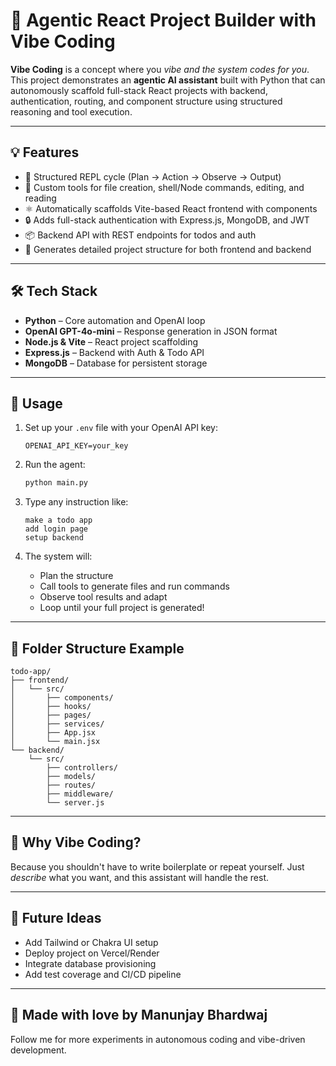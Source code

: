 
# 🧠 Agentic React Project Builder with Vibe Coding

**Vibe Coding** is a concept where you *vibe and the system codes for you*.  
This project demonstrates an **agentic AI assistant** built with Python that can autonomously scaffold full-stack React projects with backend, authentication, routing, and component structure using structured reasoning and tool execution.

---

## 💡 Features

- 🔁 Structured REPL cycle (Plan → Action → Observe → Output)
- 🧰 Custom tools for file creation, shell/Node commands, editing, and reading
- ⚛️ Automatically scaffolds Vite-based React frontend with components
- 🔒 Adds full-stack authentication with Express.js, MongoDB, and JWT
- 📦 Backend API with REST endpoints for todos and auth
- 📂 Generates detailed project structure for both frontend and backend

---

## 🛠️ Tech Stack

- **Python** – Core automation and OpenAI loop
- **OpenAI GPT-4o-mini** – Response generation in JSON format
- **Node.js & Vite** – React project scaffolding
- **Express.js** – Backend with Auth & Todo API
- **MongoDB** – Database for persistent storage

---

## 🚀 Usage

1. Set up your `.env` file with your OpenAI API key:
   ```
   OPENAI_API_KEY=your_key
   ```

2. Run the agent:
   ```bash
   python main.py
   ```

3. Type any instruction like:
   ```
   make a todo app
   add login page
   setup backend
   ```

4. The system will:
   - Plan the structure
   - Call tools to generate files and run commands
   - Observe tool results and adapt
   - Loop until your full project is generated!

---

## 📁 Folder Structure Example

```
todo-app/
├── frontend/
│   └── src/
│       ├── components/
│       ├── hooks/
│       ├── pages/
│       ├── services/
│       ├── App.jsx
│       └── main.jsx
└── backend/
    └── src/
        ├── controllers/
        ├── models/
        ├── routes/
        ├── middleware/
        └── server.js
```

---

## 🙌 Why Vibe Coding?

Because you shouldn't have to write boilerplate or repeat yourself.
Just *describe* what you want, and this assistant will handle the rest.

---

## 🧩 Future Ideas

- Add Tailwind or Chakra UI setup
- Deploy project on Vercel/Render
- Integrate database provisioning
- Add test coverage and CI/CD pipeline

---

## 📣 Made with love by **Manunjay Bhardwaj**  
Follow me for more experiments in autonomous coding and vibe-driven development.

